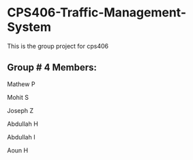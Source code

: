 # CPS406-Traffic-Management-System
This is the group project for cps406

## Group # 4 Members:
Mathew P

Mohit S

Joseph Z

Abdullah H

Abdullah I

Aoun H

